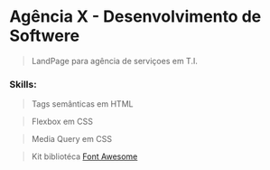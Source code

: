 # Agência X - Desenvolvimento de Softwere

> LandPage para agência de serviçoes em T.I.

### Skills:

> Tags semânticas em HTML

> Flexbox em CSS

> Media Query em CSS

> Kit bibliotéca <a href="https://fontawesome.com/" target="_blank">Font Awesome</a>
